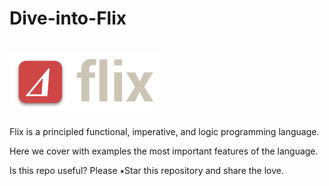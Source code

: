 # Dive-into-Flix

# ![alt text](img/logo.png) 

Flix is a principled functional, imperative, and logic programming language.

Here we cover with examples the most important features of the language.

Is this repo useful? Please ⭑Star this repository and share the love.